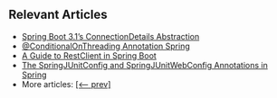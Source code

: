 ## Relevant Articles
- [Spring Boot 3.1’s ConnectionDetails Abstraction](https://www.baeldung.com/spring-boot-3-1-connectiondetails-abstraction)
- [@ConditionalOnThreading Annotation Spring](https://www.baeldung.com/spring-conditionalonthreading)
- [A Guide to RestClient in Spring Boot](https://www.baeldung.com/spring-boot-restclient)
- [The SpringJUnitConfig and SpringJUnitWebConfig Annotations in Spring](https://www.baeldung.com/spring-5-junit-config)
- More articles: [[<-- prev]](/spring-boot-modules/spring-boot-3)